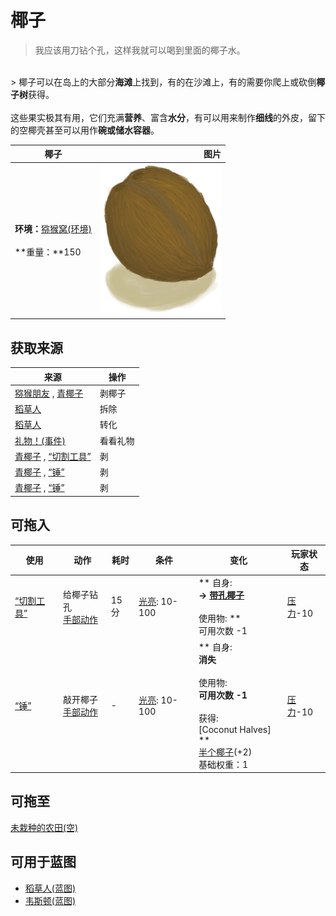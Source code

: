 # 椰子  
> 我应该用刀钻个孔，这样我就可以喝到里面的椰子水。  
<br>  
> 椰子可以在岛上的大部分<b>海滩</b>上找到，有的在沙滩上，有的需要你爬上或砍倒<b>椰子树</b>获得。<br><br>这些果实极其有用，它们充满<b>营养</b>、富含<b>水分</b>，有可以用来制作<b>细线</b>的外皮，留下的空椰壳甚至可以用作<b>碗或储水容器</b>。  
  
  椰子  |   图片   
 ----  |  ----:   
 **环境：**[猕猴窝(环境)](Env_MacaqueDen.md)<br><br>**重量：**150  |  <img decoding="async" src="Sprite/Coconut.png" href="a.md" style="max-width:300px;max-height:300px;">   
  
## 获取来源  
来源  |  操作  
----  |  ----  
[猕猴朋友](MacaqueFriend.md) , [青椰子](CoconutHusked.md)  |  剥椰子  
[稻草人](Scarecrow.md)  |  拆除  
[稻草人](Scarecrow.md)  |  转化  
[礼物！(事件)](Event_MacaqueFriendGift.md)  |  看看礼物  
[青椰子](CoconutHusked.md) , [“切割工具”](tag_Cutter.md)  |  剥  
[青椰子](CoconutHusked.md) , [“锤”](tag_Axe.md)  |  剥  
[青椰子](CoconutHusked.md) , [“锤”](tag_Hammer.md)  |  剥  
## 可拖入  
使用  |  动作  |  耗时  |  条件  |  变化  |  玩家状态  
----  |  ----  |  ----  |  ----  |  ----  |  ----  
[“切割工具”](tag_Cutter.md)  |  给椰子钻孔<br>[手部动作](HandAction.md)  |  15分  |  [光亮](Light.md): 10-100  |  ** 自身: **<br>→ [带孔椰子](CoconutPerforated.md)<br><br>** 使用物: **<br>可用次数  -1  |  [压力](Stress.md)-10  
[“锤”](tag_Hammer.md)  |  敲开椰子<br>[手部动作](HandAction.md)  |  -  |  [光亮](Light.md): 10-100  |  ** 自身: **<br>消失<br><br>** 使用物: **<br>可用次数  -1<br><br>** 获得: **<br>** [Coconut Halves] **<br>  [半个椰子](CoconutHalf.md)(+2)<br>基础权重：1  |  [压力](Stress.md)-10  
## 可拖至  
[未栽种的农田(空)](CropPlotEmpty.md)  
## 可用于蓝图  
- [稻草人(蓝图)](Bp_Scarecrow.md)  
- [韦斯顿(蓝图)](Bp_Weston.md)  
  
  


<script>document.title="椰子 - 卡牌生存百科 Card Survival Wiki";</script>